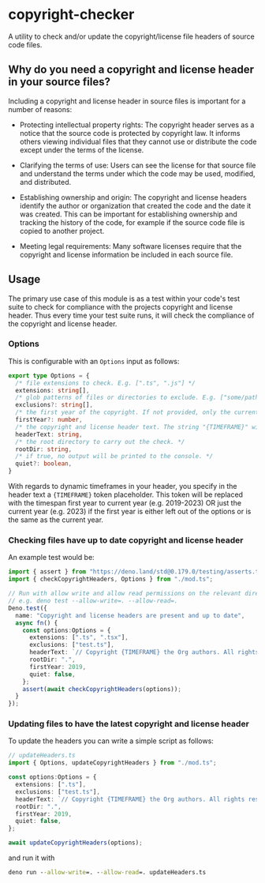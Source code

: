 # copyright-checker
A utility to check and/or update the copyright/license file headers of source code files.

## Why do you need a copyright and license header in your source files?
Including a copyright and license header in source files is important for a number of reasons:
* Protecting intellectual property rights: The copyright header serves as a notice that the source code is protected by copyright law. It informs others viewing individual files that they cannot use or distribute the code except under the terms of the license.

* Clarifying the terms of use: Users can see the license for that source file and understand the terms under which the code may be used, modified, and distributed.

* Establishing ownership and origin: The copyright and license headers identify the author or organization that created the code and the date it was created. This can be important for establishing ownership and tracking the history of the code, for example if the source code file is copied to another project.

* Meeting legal requirements: Many software licenses require that the copyright and license information be included in each source file. 

## Usage
The primary use case of this module is as a test within your code's test suite to check for compliance with the projects copyright and license header.  Thus every time your test suite runs, it will check the compliance of the
copyright and license header.

### Options

This is configurable with an `Options` input as follows:
```ts
export type Options = {
  /* file extensions to check. E.g. [".ts", ".js"] */
  extensions: string[],
  /* glob patterns of files or directories to exclude. E.g. ["some/path/*_test.ts"] */
  exclusions?: string[],
  /* the first year of the copyright. If not provided, only the current year will be used. */
  firstYear?: number,
  /* the copyright and license header text. The string "{TIMEFRAME}" will be replaced with the current year, or the first year (if specified) and the current year (e.g. 2019-2023). */
  headerText: string,
  /* the root directory to carry out the check. */
  rootDir: string,
  /* if true, no output will be printed to the console. */
  quiet?: boolean,
}
```

With regards to dynamic timeframes in your header, you specify in the header text a `{TIMEFRAME}` token placeholder. This token will be replaced with the timespan first year to current year (e.g. 2019-2023) OR just the current year (e.g. 2023) if the first year is either left out of the options or is the same as the current year.

### Checking files have up to date copyright and license header

An example test would be:
```ts
import { assert } from "https://deno.land/std@0.179.0/testing/asserts.ts";
import { checkCopyrightHeaders, Options } from "./mod.ts";

// Run with allow write and allow read permissions on the relevant directories
// e.g. deno test --allow-write=. --allow-read=.
Deno.test({
  name: "Copyright and license headers are present and up to date",
  async fn() {
    const options:Options = {
      extensions: [".ts", ".tsx"],
      exclusions: ["test.ts"],
      headerText: `// Copyright {TIMEFRAME} the Org authors. All rights reserved. MIT license.`,
      rootDir: ".",
      firstYear: 2019,
      quiet: false,
    };
    assert(await checkCopyrightHeaders(options));
  }
});
```

### Updating files to have the latest copyright and license header

To update the headers you can write a simple script as follows:
```ts
// updateHeaders.ts
import { Options, updateCopyrightHeaders } from "./mod.ts";

const options:Options = {
  extensions: [".ts"],
  exclusions: ["test.ts"],
  headerText: `// Copyright {TIMEFRAME} the Org authors. All rights reserved. MIT license.`,
  rootDir: ".",
  firstYear: 2019,
  quiet: false,
};

await updateCopyrightHeaders(options);
```
and run it with
```cmd
deno run --allow-write=. --allow-read=. updateHeaders.ts
```